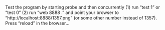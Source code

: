 Test the program by starting probe and then concurrently
(1) run “test 1” or “test 0”
(2) run “web 8888 .” and point your browser to “http://localhost:8888/1357.png” (or some other
number instead of 1357). Press “reload” in the browser...

